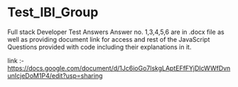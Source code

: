 # Test_IBI_Group
Full stack Developer Test Answers
Answer no. 1,3,4,5,6 are in .docx file as well as providing document link for access and rest of the JavaScript Questions provided with code including their explanations in it.

link :- https://docs.google.com/document/d/1Jc6ioGo7lskgLAptEFfFYjDlcWWfDvnunIcjeDoM1P4/edit?usp=sharing 
